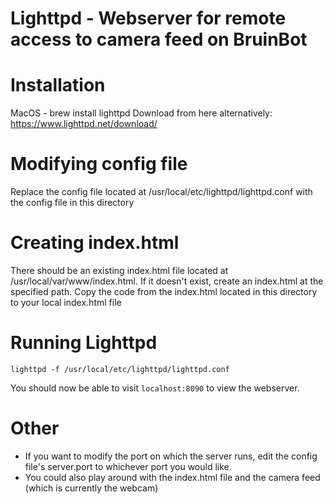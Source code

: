# Lighttpd - Webserver for remote access to camera feed on BruinBot

# Installation

MacOS - brew install lighttpd 
Download from here alternatively: https://www.lighttpd.net/download/

# Modifying config file

Replace the config file located at /usr/local/etc/lighttpd/lighttpd.conf with the config file in this directory

# Creating index.html

There should be an existing index.html file located at /usr/local/var/www/index.html. If it doesn't exist, create an index.html at the specified path. Copy the code from the index.html located in this directory to your local index.html file

# Running Lighttpd

```
lighttpd -f /usr/local/etc/lighttpd/lighttpd.conf
```

You should now be able to visit `localhost:8090` to view the webserver.

# Other

- If you want to modify the port on which the server runs, edit the config file's server.port to whichever port you would like.
- You could also play around with the index.html file and the camera feed (which is currently the webcam)
